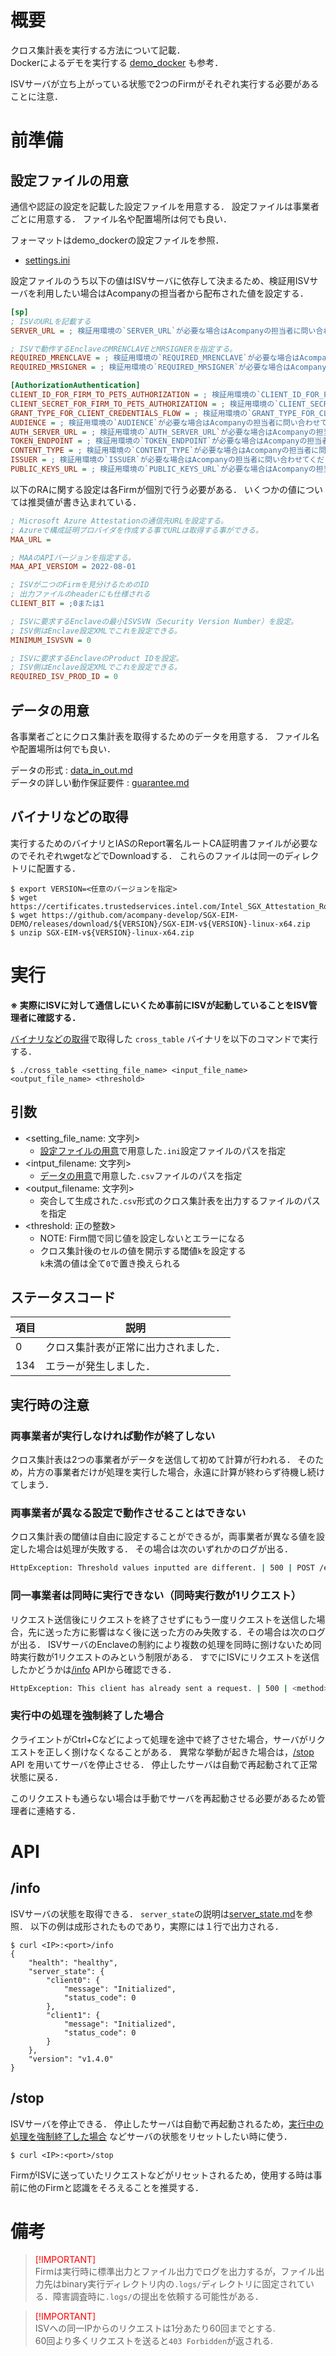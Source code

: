 # 概要
クロス集計表を実行する方法について記載．  
Dockerによるデモを実行する [demo_docker](../../demo_docker/README.md) も参考．

ISVサーバが立ち上がっている状態で2つのFirmがそれぞれ実行する必要があることに注意．

# 前準備
## 設定ファイルの用意

通信や認証の設定を記載した設定ファイルを用意する．
設定ファイルは事業者ごとに用意する．
ファイル名や配置場所は何でも良い．

フォーマットはdemo_dockerの設定ファイルを参照．
- [settings.ini](../../demo_docker/bind/Client0/settings.ini)

設定ファイルのうち以下の値はISVサーバに依存して決まるため、検証用ISVサーバを利用したい場合はAcompanyの担当者から配布された値を設定する．

```ini
[sp]
; ISVのURLを記載する
SERVER_URL = ; 検証用環境の`SERVER_URL`が必要な場合はAcompanyの担当者に問い合わせてください。

; ISVで動作するEnclaveのMRENCLAVEとMRSIGNERを指定する。
REQUIRED_MRENCLAVE = ; 検証用環境の`REQUIRED_MRENCLAVE`が必要な場合はAcompanyの担当者に問い合わせてください。
REQUIRED_MRSIGNER = ; 検証用環境の`REQUIRED_MRSIGNER`が必要な場合はAcompanyの担当者に問い合わせてください。

[AuthorizationAuthentication]
CLIENT_ID_FOR_FIRM_TO_PETS_AUTHORIZATION = ; 検証用環境の`CLIENT_ID_FOR_FIRM_TO_PETS_AUTHORIZATION`が必要な場合はAcompanyの担当者に問い合わせてください。
CLIENT_SECRET_FOR_FIRM_TO_PETS_AUTHORIZATION = ; 検証用環境の`CLIENT_SECRET_FOR_FIRM_TO_PETS_AUTHORIZATION`が必要な場合はAcompanyの担当者に問い合わせてください。
GRANT_TYPE_FOR_CLIENT_CREDENTIALS_FLOW = ; 検証用環境の`GRANT_TYPE_FOR_CLIENT_CREDENTIALS_FLOW`が必要な場合はAcompanyの担当者に問い合わせてください。
AUDIENCE = ; 検証用環境の`AUDIENCE`が必要な場合はAcompanyの担当者に問い合わせてください。
AUTH_SERVER_URL = ; 検証用環境の`AUTH_SERVER_URL`が必要な場合はAcompanyの担当者に問い合わせてください。
TOKEN_ENDPOINT = ; 検証用環境の`TOKEN_ENDPOINT`が必要な場合はAcompanyの担当者に問い合わせてください。
CONTENT_TYPE = ; 検証用環境の`CONTENT_TYPE`が必要な場合はAcompanyの担当者に問い合わせてください。
ISSUER = ; 検証用環境の`ISSUER`が必要な場合はAcompanyの担当者に問い合わせてください。
PUBLIC_KEYS_URL = ; 検証用環境の`PUBLIC_KEYS_URL`が必要な場合はAcompanyの担当者に問い合わせてください。
```

以下のRAに関する設定は各Firmが個別で行う必要がある．
いくつかの値については推奨値が書き込まれている．
```ini
; Microsoft Azure Attestationの通信先URLを設定する。
; Azureで構成証明プロバイダを作成する事でURLは取得する事ができる。
MAA_URL =

; MAAのAPIバージョンを指定する。
MAA_API_VERSIOM = 2022-08-01

; ISVが二つのFirmを見分けるためのID
; 出力ファイルのheaderにも仕様される
CLIENT_BIT = ;0または1

; ISVに要求するEnclaveの最小ISVSVN（Security Version Number）を設定。
; ISV側はEnclave設定XMLでこれを設定できる。
MINIMUM_ISVSVN = 0

; ISVに要求するEnclaveのProduct IDを設定。
; ISV側はEnclave設定XMLでこれを設定できる。
REQUIRED_ISV_PROD_ID = 0
```

## データの用意
各事業者ごとにクロス集計表を取得するためのデータを用意する．
ファイル名や配置場所は何でも良い． 

データの形式 : [data_in_out.md](./data_in_out.md)  
データの詳しい動作保証要件 : [guarantee.md](./guarantee.md)

## バイナリなどの取得
実行するためのバイナリとIASのReport署名ルートCA証明書ファイルが必要なのでそれぞれwgetなどでDownloadする．
これらのファイルは同一のディレクトリに配置する．

```console
$ export VERSION=<任意のバージョンを指定>
$ wget https://certificates.trustedservices.intel.com/Intel_SGX_Attestation_RootCA.pem
$ wget https://github.com/acompany-develop/SGX-EIM-DEMO/releases/download/${VERSION}/SGX-EIM-v${VERSION}-linux-x64.zip
$ unzip SGX-EIM-v${VERSION}-linux-x64.zip
```
# 実行
**※ 実際にISVに対して通信しにいくため事前にISVが起動していることをISV管理者に確認する．**

[バイナリなどの取得](#バイナリなどの取得)で取得した `cross_table` バイナリを以下のコマンドで実行する．
```console
$ ./cross_table <setting_file_name> <input_file_name> <output_file_name> <threshold>
```
## 引数
- <setting_file_name: 文字列>
  - [設定ファイルの用意](#設定ファイルの用意)で用意した`.ini`設定ファイルのパスを指定
- <intput_filename: 文字列>
  - [データの用意](#データの用意)で用意した`.csv`ファイルのパスを指定
- <output_filename: 文字列>
  - 突合して生成された`.csv`形式のクロス集計表を出力するファイルのパスを指定
- <threshold: 正の整数>
  - NOTE: Firm間で同じ値を設定しないとエラーになる
  - クロス集計後のセルの値を開示する閾値`k`を設定する  
    `k`未満の値は全て`0`で置き換えられる


## ステータスコード

| 項目 | 説明 |
| --- | --- |
| $0$ | クロス集計表が正常に出力されました． |
| $134$ |エラーが発生しました． |

## 実行時の注意
### 両事業者が実行しなければ動作が終了しない
クロス集計表は2つの事業者がデータを送信して初めて計算が行われる．
そのため，片方の事業者だけが処理を実行した場合，永遠に計算が終わらず待機し続けてしまう．

### 両事業者が異なる設定で動作させることはできない
クロス集計表の閾値は自由に設定することができるが，両事業者が異なる値を設定した場合は処理が失敗する．
その場合は次のいずれかのログが出る．

```bash
HttpException: Threshold values inputted are different. | 500 | POST /eim-request | <request parameters>
```

### 同一事業者は同時に実行できない（同時実行数が1リクエスト）
リクエスト送信後にリクエストを終了させずにもう一度リクエストを送信した場合，先に送った方に影響はなく後に送った方のみ失敗する．その場合は次のログが出る．
ISVサーバのEnclaveの制約により複数の処理を同時に捌けないため同時実行数が1リクエストのみという制限がある．
すでにISVにリクエストを送信したかどうかは[/info](#info) APIから確認できる．

```bash
HttpException: This client has already sent a request. | 500 | <method> <pattern> | <request parameters>
```
### 実行中の処理を強制終了した場合
クライエントがCtrl+Cなどによって処理を途中で終了させた場合，サーバがリクエストを正しく捌けなくなることがある．
異常な挙動が起きた場合は，[/stop](#stop) API を用いてサーバを停止させる．
停止したサーバは自動で再起動されて正常状態に戻る．

このリクエストも通らない場合は手動でサーバを再起動させる必要があるため管理者に連絡する．

# API
## /info
ISVサーバの状態を取得できる．
`server_state`の説明は[server_state.md](./server_state.md)を参照．
以下の例は成形されたものであり，実際には１行で出力される．
```console
$ curl <IP>:<port>/info
{
	"health": "healthy",
	"server_state": {
		"client0": {
			"message": "Initialized",
			"status_code": 0
		},
		"client1": {
			"message": "Initialized",
			"status_code": 0
		}
	},
	"version": "v1.4.0"
}
```
## /stop
ISVサーバを停止できる．
停止したサーバは自動で再起動されるため，[実行中の処理を強制終了した場合](#実行中の処理を強制終了した場合) などサーバの状態をリセットしたい時に使う．
```console
$ curl <IP>:<port>/stop
```
FirmがISVに送っていたリクエストなどがリセットされるため，使用する時は事前に他のFirmと認識をそろえることを推奨する．


# 備考
> <font color="Red">[!IMPORTANT]</font>  
> Firmは実行時に標準出力とファイル出力でログを出力するが，ファイル出力先はbinary実行ディレクトリ内の`.logs/`ディレクトリに固定されている．障害調査時に`.logs/`の提出を依頼する可能性がある．

> <font color="Red">[!IMPORTANT]</font>  
> ISVへの同一IPからのリクエストは1分あたり60回までとする. <br>
> 60回より多くリクエストを送ると`403 Forbidden`が返される.